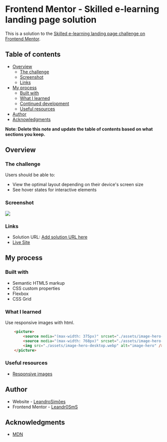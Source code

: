 # Frontend Mentor - Skilled e-learning landing page solution

This is a solution to the [Skilled e-learning landing page challenge on Frontend Mentor](https://www.frontendmentor.io/challenges/skilled-elearning-landing-page-S1ObDrZ8q). 

## Table of contents

- [Overview](#overview)
  - [The challenge](#the-challenge)
  - [Screenshot](#screenshot)
  - [Links](#links)
- [My process](#my-process)
  - [Built with](#built-with)
  - [What I learned](#what-i-learned)
  - [Continued development](#continued-development)
  - [Useful resources](#useful-resources)
- [Author](#author)
- [Acknowledgments](#acknowledgments)

**Note: Delete this note and update the table of contents based on what sections you keep.**

## Overview

### The challenge

Users should be able to:

- View the optimal layout depending on their device's screen size
- See hover states for interactive elements

### Screenshot

![](./screenshot.jpg)


### Links

- Solution URL: [Add solution URL here](https://your-solution-url.com)
- [Live Site](./index.html)

## My process

### Built with

- Semantic HTML5 markup
- CSS custom properties
- Flexbox
- CSS Grid

### What I learned

Use responsive images with html.


```html
    <picture>
        <source media="(max-width: 375px)" srcset="./assets/image-hero-mobile.webp" />
        <source media="(max-width: 768px)" srcset="./assets/image-hero-tablet.webp" />
        <img src="./assets/image-hero-desktop.webp" alt="image-hero" />
    </picture>
```

### Useful resources

- [Responsive images](https://developer.mozilla.org/en-US/docs/Learn/HTML/Multimedia_and_embedding/Responsive_images)

## Author

- Website - [LeandroSimões](https://www.your-site.com)
- Frontend Mentor - [Leandr0SmS](https://www.frontendmentor.io/profile/Leandr0SmS)


## Acknowledgments

- [MDN](https://developer.mozilla.org/en-US/)

